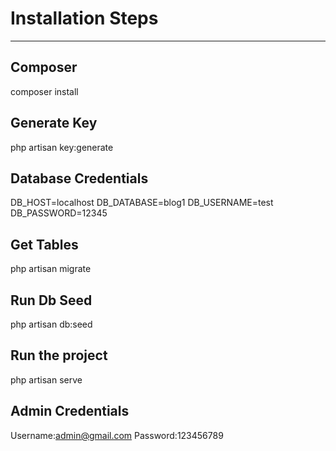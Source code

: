 # Installation Steps
------------
## Composer
composer install

## Generate Key
php artisan key:generate

## Database Credentials
DB_HOST=localhost
DB_DATABASE=blog1
DB_USERNAME=test
DB_PASSWORD=12345

## Get Tables
php artisan migrate

## Run Db Seed
php artisan db:seed

## Run the project
php artisan serve

## Admin Credentials
Username:admin@gmail.com
Password:123456789